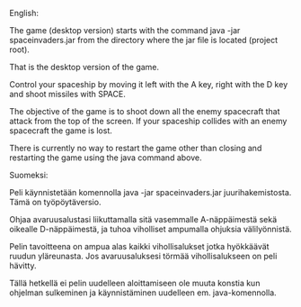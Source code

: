 English:

The game (desktop version) starts with the command java -jar spaceinvaders.jar
from the directory where the jar file is located (project root).

That is the desktop version of the game.

Control your spaceship by moving it left with the A key,
right with the D key and shoot missiles with SPACE.

The objective of the game is to shoot down all the enemy spacecraft
that attack from the top of the screen. If your spaceship collides with an
enemy spacecraft the game is lost.

There is currently no way to restart the game other than closing and
restarting the game using the java command above.

Suomeksi:

Peli käynnistetään komennolla java -jar spaceinvaders.jar juurihakemistosta.
Tämä on työpöytäversio.

Ohjaa avaruusalustasi liikuttamalla sitä vasemmalle A-näppäimestä sekä 
oikealle D-näppäimestä, ja tuhoa viholliset ampumalla ohjuksia välilyönnistä.

Pelin tavoitteena on ampua alas kaikki vihollisalukset jotka hyökkäävät ruudun yläreunasta.
Jos avaruusaluksesi törmää vihollisalukseen on peli hävitty.

Tällä hetkellä ei pelin uudelleen aloittamiseen ole muuta konstia kun ohjelman
sulkeminen ja käynnistäminen uudelleen em. java-komennolla.

